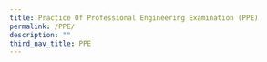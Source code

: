 ```yaml
---
title: Practice Of Professional Engineering Examination (PPE)
permalink: /PPE/
description: ""
third_nav_title: PPE
---
```

